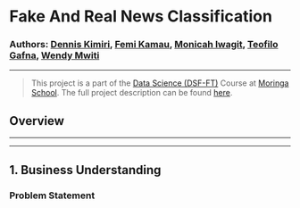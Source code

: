 # **Fake And Real News Classification**

### Authors: [Dennis Kimiri](), [Femi Kamau](https://www.github.com/ctrl-Karugu), [Monicah Iwagit](), [Teofilo Gafna](), [Wendy Mwiti]()

---

> This project is a part of the [Data Science (DSF-FT)](https://moringaschool.com/courses/data-science-course/) Course at [Moringa School](https://moringaschool.com/). The full project description can be found [here](https://github.com/learn-co-curriculum/dsc-phase-4-project-v2-3).

## Overview

---
---

## 1. Business Understanding
### Problem Statement